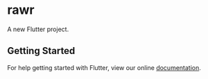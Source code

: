 # rawr

A new Flutter project.

## Getting Started

For help getting started with Flutter, view our online
[documentation](https://flutter.io/).
